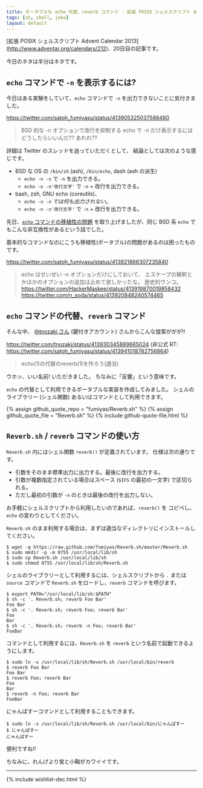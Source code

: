 ```yaml
---
title: ポータブルな echo 代替、reverb コマンド - 拡張 POSIX シェルスクリプト Advent Calendar 2013
tags: [sh, shell, joke]
layout: default
---
```


[拡張 POSIX シェルスクリプト Advent Calendar 2013]
(http://www.adventar.org/calendars/212)、20日目の記事です。

今日のネタは半分はネタです。

`echo` コマンドで `-n` を表示するには?
----------------------------------------------------------------------

今日はある実験をしていて、`echo` コマンドで `-n`
を出力できないことに気付きました。

https://twitter.com/satoh_fumiyasu/status/413905325037588480

> BSD 的な -n オプションで改行を抑制する echo で -n
> だけ表示するにはどうしたらいいんだ?? あれれ??

詳細は Twitter のスレッドを追っていただくとして、
結論としては次のような感じです。

  * BSD な OS の `/bin/sh` (ash), `/bin/echo`, dash (ash の派生)
    * `echo -n -n` で `-n` を出力できる。
    * `echo -n -n'改行文字'` で `-n` + 改行を出力できる。
  * bash, zsh, GNU echo (coreutils)、 
    * *`echo -n -n` では何も出力されない*。
    * `echo -n -n'改行文字'` で `-n` + 改行を出力できる。

先日、[`echo` コマンドの移植性の問題](/2013/12/08/echo.sh-advent-calendar.html)
を取り上げましたが、同じ BSD 系 `echo` でもこんな非互換性があるという話でした。

基本的なコマンドなのにこうも移植性(ポータブル)の問題があるのは困ったものです。

https://twitter.com/satoh_fumiyasu/status/413921866307235840

> echo はせいぜい -n オプションだけにしておいて、
> エスケープの解釈とかほかのオプションの追加は止めて欲しかったな。
> 歴史的ウンコ。
> https://twitter.com/HackerMaskee/status/413919870019858432
> https://twitter.com/n_soda/status/413920848240574465

`echo` コマンドの代替、`reverb` コマンド
----------------------------------------------------------------------

そんな中、
[@tnozaki さん](https://twitter.com/tnozaki) (鍵付きアカウント)
さんからこんな提案ががが!!

https://twitter.com/tnozaki/status/413930345889665024
(非公式 RT: https://twitter.com/satoh_fumiyasu/status/413941018782756864)

> echo(1)の代替のreverb(1)を作ろう(適当)

ウホッ、いい名前! いただきました。
ちなみに「反響」という意味です。

`echo` の代替として利用できるポータブルな実装を作成してみました。
シェルのライブラリー (シェル関数) あるいはコマンドとして利用できます。

{% assign github_quote_repo = "fumiyas/Reverb.sh" %}
{% assign github_quote_file = "Reverb.sh" %}
{% include github-quote-file.html %}

`Reverb.sh` / `reverb` コマンドの使い方
----------------------------------------------------------------------

`Reverb.sh` 内にはシェル関数 `reverb()` が定義されています。
仕様は次の通りです。

  * 引数をそのまま標準出力に出力する。最後に改行を出力する。
  * 引数が複数指定されている場合はスペース (`$IFS` の最初の一文字) で区切られる。
  * ただし最初の引数が `-n` のときは最後の改行を出力しない。

お手軽にシェルスクリプトから利用したいのであれば、`reverb()` を
コピペし、`echo` の変わりとしてください。

`Reverb.sh` のまま利用する場合は、まずは適当なディレクトリにインストールしてください。

``` console
$ wget -q https://raw.github.com/fumiyas/Reverb.sh/master/Reverb.sh
$ sudo mkdir -p -m 0755 /usr/local/lib/sh
$ sudo cp Reverb.sh /usr/local/lib/sh
$ sudo chmod 0755 /usr/local/lib/sh/Reverb.sh
```

シェルのライブラリーとして利用するには、シェルスクリプトから `.` または
`source` コマンドで `Reverb.sh` をロードし、`reverb` コマンドを呼びます。

``` console
$ export PATH="/usr/local/lib/sh:$PATH"
$ sh -c '. Reverb.sh; reverb Foo Bar'
Foo Bar
$ sh -c '. Reverb.sh; reverb Foo; reverb Bar'
Foo
Bar
$ sh -c '. Reverb.sh; reverb -n Foo; reverb Bar'
FooBar
```

コマンドとして利用するには、`Reverb.sh` を `reverb`
という名前で起動できるようにします。

``` console
$ sudo ln -s /usr/local/lib/sh/Reverb.sh /usr/local/bin/reverb
$ reverb Foo Bar
Foo Bar
$ reverb Foo; reverb Bar
Foo
Bar
$ reverb -n Foo; reverb Bar
FooBar
```

にゃんぱすーコマンドとして利用することもできます。

``` console
$ sudo ln -s /usr/local/lib/sh/Reverb.sh /usr/local/bin/にゃんぱすー
$ にゃんぱすー
にゃんぱすー
```

便利ですね!!

ちなみに、れんげより蛍と小鞠がカワイイです。

* * *

{% include wishlist-dec.html %}

